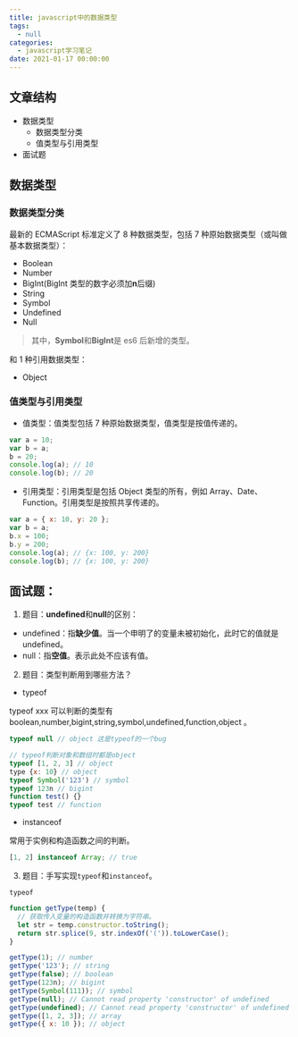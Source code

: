 ```yaml
---
title: javascript中的数据类型
tags:
  - null
categories:
  - javascript学习笔记
date: 2021-01-17 00:00:00
---
```


## 文章结构

- 数据类型
  - 数据类型分类
  - 值类型与引用类型
- 面试题

## 数据类型

### 数据类型分类

最新的 ECMAScript 标准定义了 8 种数据类型，包括 7 种原始数据类型（或叫做基本数据类型）：

- Boolean
- Number
- BigInt(BigInt 类型的数字必须加**n**后缀)
- String
- Symbol
- Undefined
- Null

> 其中，**Symbol**和**BigInt**是 es6 后新增的类型。

和 1 种引用数据类型：

- Object

### 值类型与引用类型

- 值类型：值类型包括 7 种原始数据类型，值类型是按值传递的。

```javascript
var a = 10;
var b = a;
b = 20;
console.log(a); // 10
console.log(b); // 20
```

- 引用类型：引用类型是包括 Object 类型的所有，例如 Array、Date、Function。引用类型是按照共享传递的。

```javascript
var a = { x: 10, y: 20 };
var b = a;
b.x = 100;
b.y = 200;
console.log(a); // {x: 100, y: 200}
console.log(b); // {x: 100, y: 200}
```

## 面试题：

1. 题目：**undefined**和**null**的区别：

- undefined：指**缺少值**。当一个申明了的变量未被初始化，此时它的值就是 undefined。
- null：指**空值**。表示此处不应该有值。

2. 题目：类型判断用到哪些方法？

- typeof

typeof xxx 可以判断的类型有 boolean,number,bigint,string,symbol,undefined,function,object 。

```javascript
typeof null // object 这是typeof的一个bug

// typeof判断对象和数组时都是object
typeof [1, 2, 3] // object
type {x: 10} // object
typeof Symbol('123') // symbol
typeof 123n // bigint
function test() {}
typeof test // function
```

- instanceof

常用于实例和构造函数之间的判断。

```javascript
[1, 2] instanceof Array; // true
```

3. 题目：手写实现`typeof`和`instanceof`。

`typeof`

```javascript
function getType(temp) {
  // 获取传入变量的构造函数并转换为字符串。
  let str = temp.constructor.toString();
  return str.splice(9, str.indexOf('(')).toLowerCase();
}

getType(1); // number
getType('123'); // string
getType(false); // boolean
getType(123n); // bigint
getType(Symbol(111)); // symbol
getType(null); // Cannot read property 'constructor' of undefined
getType(undefined); // Cannot read property 'constructor' of undefined
getType([1, 2, 3]); // array
getType({ x: 10 }); // object
```
